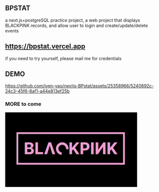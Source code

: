 ## BPSTAT
a next.js+postgreSQL practice project, a web project that displays BLACKPINK records, and allow user to login and create/update/delete events

## https://bpstat.vercel.app
if you need to try yourself, please mail me for credentials

## DEMO

https://github.com/iven-yao/nextjs-BPstat/assets/25358966/5240892c-24c3-45f6-8af1-a44e813ef25b


### MORE to come
<img src="./public/bp-spinner.gif" alt="bp-spinner"/>
